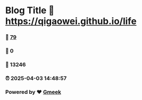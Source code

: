 # Blog Title :link: https://qigaowei.github.io/life 
### :page_facing_up: [79](https://qigaowei.github.io/life/tag.html) 
### :speech_balloon: 0 
### :hibiscus: 13246 
### :alarm_clock: 2025-04-03 14:48:57 
### Powered by :heart: [Gmeek](https://github.com/Meekdai/Gmeek)

